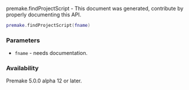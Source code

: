 premake.findProjectScript - This document was generated, contribute by properly documenting this API.

```lua
premake.findProjectScript(fname)
```

### Parameters ###

* `fname` - needs documentation.

### Availability ###

Premake 5.0.0 alpha 12 or later.

